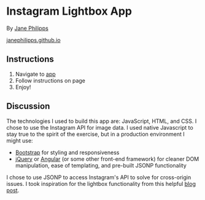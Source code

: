 # Instagram Lightbox App

By [Jane Philipps](mailto:jane.philipps@gmail.com)

[janephilipps.github.io](http://janephilipps.github.io)

## Instructions

1. Navigate to [app](http://janephilipps.github.io/instagram_lightbox_app.html)
2. Follow instructions on page
3. Enjoy!

## Discussion

The technologies I used to build this app are: JavaScript, HTML, and CSS. I chose to use the Instagram API for image data. I used native Javascript to stay true to the spirit of the exercise, but in a production environment I might use:

- [Bootstrap](http://getbootstrap.com/) for styling and responsiveness
- [jQuery](https://jquery.com/) or [Angular](https://angularjs.org/) (or some other front-end framework) for cleaner DOM manipulation, ease of templating, and pre-built JSONP functionality

I chose to use JSONP to access Instagram's API to solve for cross-origin issues. I took inspiration for the lightbox functionality from this helpful [blog post](https://www.script-tutorials.com/how-to-create-a-lightbox-ultra-using-css-and-javascript/).